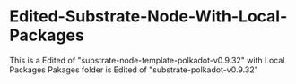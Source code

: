 # Edited-Substrate-Node-With-Local-Packages

This is a Edited of "substrate-node-template-polkadot-v0.9.32" with Local Packages
Pakages folder is Edited of "substrate-polkadot-v0.9.32"

